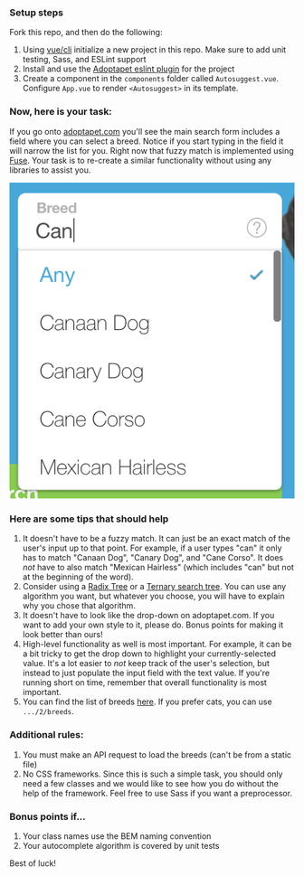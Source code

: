 ### Setup steps

Fork this repo, and then do the following:

1. Using [vue/cli](https://cli.vuejs.org/) initialize a new project in this repo. Make sure to add unit testing, Sass, and ESLint support
1. Install and use the [Adoptapet eslint plugin](https://github.com/adopt-a-pet/eslint-plugin-adoptapet) for the project
1. Create a component in the `components` folder called `Autosuggest.vue`. Configure `App.vue` to render `<Autosuggest>` in its template.

### Now, here is your task:

If you go onto [adoptapet.com](https://www.adoptapet.com) you'll see the main search form includes a field where you can select a breed. Notice if you start typing in the field it will narrow the list for you. Right now that fuzzy match is implemented using [Fuse](http://fusejs.io). Your task is to re-create a similar functionality without using any libraries to assist you.

![dropdown](assets/dropdown.png)

### Here are some tips that should help

1. It doesn't have to be a fuzzy match. It can just be an exact match of the user's input up to that point. For example, if a user types "can" it only has to match "Canaan Dog", "Canary Dog", and "Cane Corso". It does _not_ have to also match "Mexican Hairless" (which includes "can" but not at the beginning of the word).
1. Consider using a [Radix Tree](https://medium.com/basecs/trying-to-understand-tries-3ec6bede0014) or a [Ternary search tree](https://en.wikipedia.org/wiki/Ternary_search_tree). You can use any algorithm you want, but whatever you choose, you will have to explain why you chose that algorithm.
1. It doesn't have to look like the drop-down on adoptapet.com. If you want to add your own style to it, please do. Bonus points for making it look better than ours!
1. High-level functionality as well is most important. For example, it can be a bit tricky to get the drop down to highlight your currently-selected value. It's a lot easier to _not_ keep track of the user's selection, but instead to just populate the input field with the text value. If you're running short on time, remember that overall functionality is most important.
1. You can find the list of breeds [here](https://ra-api.adoptapet.com/v1/pet-utilities/1/breeds). If you prefer cats, you can use `.../2/breeds`.

### Additional rules:

1. You must make an API request to load the breeds (can't be from a static file)
1. No CSS frameworks. Since this is such a simple task, you should only need a few classes and we would like to see how you do without the help of the framework. Feel free to use Sass if you want a preprocessor.

### Bonus points if...
1. Your class names use the BEM naming convention
1. Your autocomplete algorithm is covered by unit tests

Best of luck!
